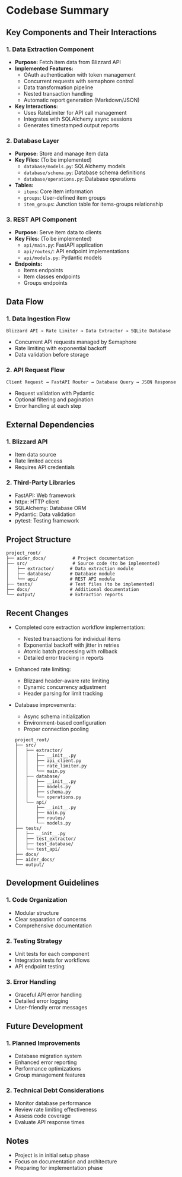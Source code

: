 # Codebase Summary

## Key Components and Their Interactions

### 1. Data Extraction Component

- **Purpose:** Fetch item data from Blizzard API
- **Implemented Features:**
  - OAuth authentication with token management
  - Concurrent requests with semaphore control
  - Data transformation pipeline
  - Nested transaction handling
  - Automatic report generation (Markdown/JSON)
- **Key Interactions:**
  - Uses RateLimiter for API call management
  - Integrates with SQLAlchemy async sessions
  - Generates timestamped output reports

### 2. Database Layer

- **Purpose:** Store and manage item data
- **Key Files:** (To be implemented)
  - `database/models.py`: SQLAlchemy models
  - `database/schema.py`: Database schema definitions
  - `database/operations.py`: Database operations
- **Tables:**
  - `items`: Core item information
  - `groups`: User-defined item groups
  - `item_groups`: Junction table for items-groups relationship

### 3. REST API Component

- **Purpose:** Serve item data to clients
- **Key Files:** (To be implemented)
  - `api/main.py`: FastAPI application
  - `api/routes/`: API endpoint implementations
  - `api/models.py`: Pydantic models
- **Endpoints:**
  - Items endpoints
  - Item classes endpoints
  - Groups endpoints

## Data Flow

### 1. Data Ingestion Flow

```
Blizzard API → Rate Limiter → Data Extractor → SQLite Database
```

- Concurrent API requests managed by Semaphore
- Rate limiting with exponential backoff
- Data validation before storage

### 2. API Request Flow

```
Client Request → FastAPI Router → Database Query → JSON Response
```

- Request validation with Pydantic
- Optional filtering and pagination
- Error handling at each step

## External Dependencies

### 1. Blizzard API

- Item data source
- Rate limited access
- Requires API credentials

### 2. Third-Party Libraries

- FastAPI: Web framework
- httpx: HTTP client
- SQLAlchemy: Database ORM
- Pydantic: Data validation
- pytest: Testing framework

## Project Structure

```
project_root/
├── aider_docs/          # Project documentation
├── src/                 # Source code (to be implemented)
│   ├── extractor/      # Data extraction module
│   ├── database/       # Database module
│   └── api/            # REST API module
├── tests/              # Test files (to be implemented)
├── docs/               # Additional documentation
└── output/             # Extraction reports
```

## Recent Changes
- Completed core extraction workflow implementation:
  - Nested transactions for individual items
  - Exponential backoff with jitter in retries
  - Atomic batch processing with rollback
  - Detailed error tracking in reports
- Enhanced rate limiting:
  - Blizzard header-aware rate limiting
  - Dynamic concurrency adjustment
  - Header parsing for limit tracking
- Database improvements:
  - Async schema initialization
  - Environment-based configuration
  - Proper connection pooling

  ```
  project_root/
  ├── src/
  │   ├── extractor/
  │   │   ├── __init__.py
  │   │   ├── api_client.py
  │   │   ├── rate_limiter.py
  │   │   └── main.py
  │   ├── database/
  │   │   ├── __init__.py
  │   │   ├── models.py
  │   │   ├── schema.py
  │   │   └── operations.py
  │   └── api/
  │       ├── __init__.py
  │       ├── main.py
  │       ├── routes/
  │       └── models.py
  ├── tests/
  │   ├── __init__.py
  │   ├── test_extractor/
  │   ├── test_database/
  │   └── test_api/
  ├── docs/
  ├── aider_docs/
  └── output/
  ```

## Development Guidelines

### 1. Code Organization

- Modular structure
- Clear separation of concerns
- Comprehensive documentation

### 2. Testing Strategy

- Unit tests for each component
- Integration tests for workflows
- API endpoint testing

### 3. Error Handling

- Graceful API error handling
- Detailed error logging
- User-friendly error messages

## Future Development

### 1. Planned Improvements

- Database migration system
- Enhanced error reporting
- Performance optimizations
- Group management features

### 2. Technical Debt Considerations

- Monitor database performance
- Review rate limiting effectiveness
- Assess code coverage
- Evaluate API response times

## Notes

- Project is in initial setup phase
- Focus on documentation and architecture
- Preparing for implementation phase
